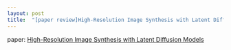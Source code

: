 ```yaml
---
layout: post
title:  "[paper review]High-Resolution Image Synthesis with Latent Diffusion Models"
---
```

paper: [High-Resolution Image Synthesis with Latent Diffusion Models][link]

[link]: https://openaccess.thecvf.com/content/CVPR2022/papers/Rombach_High-Resolution_Image_Synthesis_With_Latent_Diffusion_Models_CVPR_2022_paper.pdf
